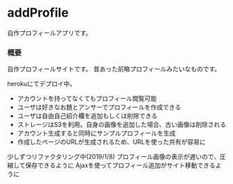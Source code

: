 # addProfile

自作プロフィールアプリです。

### 概要

自作プロフィールサイトです。
昔あった前略プロフィールみたいなものです。

herokuにてデプロイ中。

 - アカウントを持ってなくてもプロフィール閲覧可能
 - ユーザは好きなお題とアンサーでプロフィールを作成できる
 - ユーザは自由自己紹介欄を追加もしくは削除できる
 - ストレージはS3を利用。自身の画像を追加した場合、古い画像は削除される
 - アカウント生成すると同時にサンプルプロフィールを生成
 - 作成したページのURLが生成されるため、URLを使った共有が容易に

少しずつリファクタリング中(2019/1/8)
プロフィール画像の表示が遅いので、圧縮して保存できるように
Ajaxを使ってプロフィール追加がサイト移動できるように
